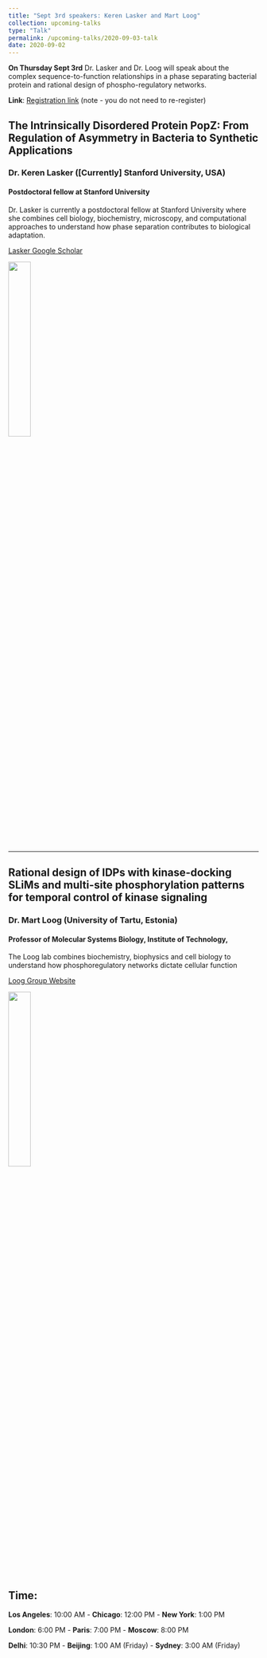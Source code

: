 ```yaml
---
title: "Sept 3rd speakers: Keren Lasker and Mart Loog"
collection: upcoming-talks
type: "Talk"
permalink: /upcoming-talks/2020-09-03-talk
date: 2020-09-02
---
```


**On Thursday Sept 3rd** Dr. Lasker and Dr. Loog will speak about the complex sequence-to-function relationships in a phase separating bacterial protein and rational design of phospho-regulatory networks.


**Link**: [Registration link](https://forms.gle/eGgFFj7Tx3wAB2qh9) (note - you do not need to re-register)


## The Intrinsically Disordered Protein PopZ: From Regulation of Asymmetry in Bacteria to Synthetic Applications

### Dr. Keren Lasker ([Currently] Stanford University, USA)

#### Postdoctoral fellow at Stanford University
Dr. Lasker is currently a postdoctoral fellow at Stanford University where she combines cell biology, biochemistry, microscopy, and computational approaches to understand how phase separation contributes to biological adaptation.

[Lasker Google Scholar](https://scholar.google.com/citations?user=mtQEapAjWHEC&hl=en)

<img src="{{site.baseurl}}/images/speakers/2020/lasker.jpg" width="30%">

---


## Rational design of IDPs with kinase-docking SLiMs and multi-site phosphorylation patterns for temporal control of kinase signaling

### Dr. Mart Loog (University of Tartu, Estonia)

#### Professor of Molecular Systems Biology, Institute of Technology, 
The Loog lab combines biochemistry, biophysics and cell biology to understand how phosphoregulatory networks dictate cellular function

[Loog Group Website](https://looglab.com/)

<img src="{{site.baseurl}}/images/speakers/2020/loog.png" width="30%">


## Time:
**Los Angeles**: 10:00 AM - **Chicago**: 12:00 PM  - **New York**: 1:00 PM 

**London**: 6:00 PM - **Paris**: 7:00 PM - **Moscow**: 8:00 PM 

**Delhi**: 10:30 PM - **Beijing**: 1:00 AM (Friday)  - **Sydney**: 3:00 AM (Friday)




